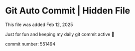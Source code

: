 # Git Auto Commit | Hidden File

This file was added Feb 12, 2025

Just for fun and keeping my daily git commit active 🤪

commit number: 551494
